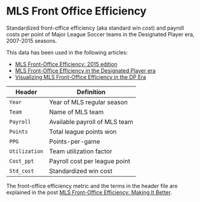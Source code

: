 MLS Front Office Efficiency
===========================

Standardized front-office efficiency (aka standard win cost) and payroll costs per point of Major League Soccer teams in the Designated Player era, 2007-2015 seasons.

This data has been used in the following articles:

* [MLS Front-Office Efficiency: 2015 edition](http://www.soccermetrics.net/football-business-analytics/front-office-efficiency-football-business-analytics/mls-front-office-efficiency-2015-edition)
* [MLS Front-Office Efficiency in the Designated Player era](http://www.soccermetrics.net/football-business-analytics/front-office-efficiency-football-business-analytics/mls-front-office-efficiency-in-the-designated-player-era)
* [Visualizing MLS Front-Office Efficiency in the DP Era](http://www.soccermetrics.net/football-business-analytics/front-office-efficiency-football-business-analytics/d3-and-foe-data)

Header | Definition
-------|-----------
`Year` | Year of MLS regular season
`Team` | Name of MLS team
`Payroll` | Available payroll of MLS team
`Points` | Total league points won
`PPG` | Points-per-game
`Utilization` | Team utilization factor
`Cost_ppt` | Payroll cost per league point
`Std_cost` | Standardized win cost

The front-office efficiency metric and the terms in the header file are explained in the post [MLS Front-Office Efficiency: Making It Better](http://www.soccermetrics.net/football-business-analytics/front-office-efficiency-football-business-analytics/mls-front-office-efficiency-formulation-version-4).
